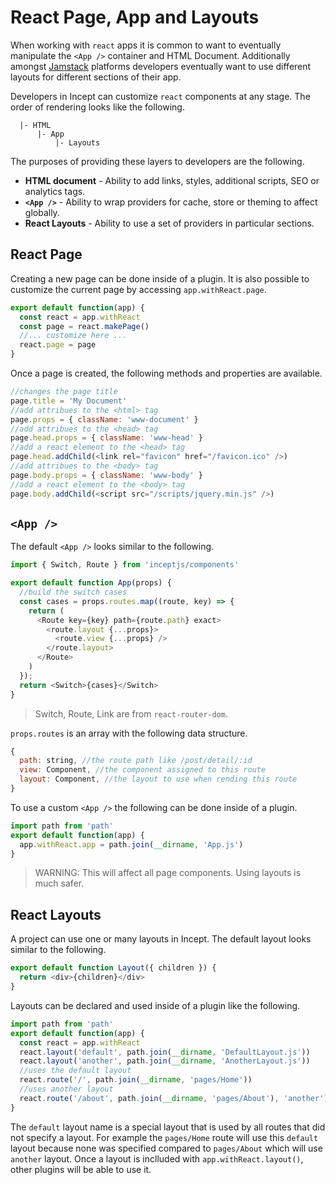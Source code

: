 # React Page, App and Layouts

When working with `react` apps it is common to want to eventually 
manipulate the `<App />` container and HTML Document. Additionally
amongst [Jamstack](https://jamstack.org/) platforms developers 
eventually want to use different layouts for different sections of 
their app.

Developers in Incept can customize `react` components at any stage. The 
order of rendering looks like the following.

```
  |- HTML
      |- App
          |- Layouts   
```

The purposes of providing these layers to developers are the following.

 - **HTML document** - Ability to add links, styles, additional scripts, SEO or analytics tags. 
 - **`<App />`** - Ability to wrap providers for cache, store or theming to affect globally. 
 - **React Layouts** - Ability to use a set of providers in particular sections.

## React Page

Creating a new page can be done inside of a plugin. It is also possible 
to customize the current page by accessing `app.withReact.page`.

```js
export default function(app) {
  const react = app.withReact
  const page = react.makePage()
  //... customize here ...
  react.page = page
}
```

Once a page is created, the following methods and properties are 
available.

```js
//changes the page title
page.title = 'My Document'
//add attribues to the <html> tag
page.props = { className: 'www-document' }
//add attribues to the <head> tag
page.head.props = { className: 'www-head' }
//add a react element to the <head> tag
page.head.addChild(<link rel="favicon" href="/favicon.ico" />)
//add attribues to the <body> tag
page.body.props = { className: 'www-body' }
//add a react element to the <body> tag
page.body.addChild(<script src="/scripts/jquery.min.js" />)
```

## `<App />`

The default `<App />` looks similar to the following.

```js
import { Switch, Route } from 'inceptjs/components'

export default function App(props) {
  //build the switch cases
  const cases = props.routes.map((route, key) => {
    return (
      <Route key={key} path={route.path} exact>
        <route.layout {...props}>
          <route.view {...props} />
        </route.layout>
      </Route>
    )
  });
  return <Switch>{cases}</Switch>
}
```

> Switch, Route, Link are from `react-router-dom`.

`props.routes` is an array with the following data structure.

```js
{
  path: string, //the route path like /post/detail/:id
  view: Component, //the component assigned to this route
  layout: Component, //the layout to use when rending this route
}
```

To use a custom `<App />` the following can be done inside of a plugin.

```js
import path from 'path'
export default function(app) {
  app.withReact.app = path.join(__dirname, 'App.js')
}
```

> WARNING: This will affect all page components. Using layouts is much 
safer.

## React Layouts

A project can use one or many layouts in Incept. The default layout 
looks similar to the following.

```js
export default function Layout({ children }) {
  return <div>{children}</div>
}
```

Layouts can be declared and used inside of a plugin like the following.

```js
import path from 'path'
export default function(app) {
  const react = app.withReact
  react.layout('default', path.join(__dirname, 'DefaultLayout.js'))
  react.layout('another', path.join(__dirname, 'AnotherLayout.js'))
  //uses the default layout
  react.route('/', path.join(__dirname, 'pages/Home'))
  //uses another layout
  react.route('/about', path.join(__dirname, 'pages/About'), 'another')
}
```

The `default` layout name is a special layout that is used by all 
routes that did not specify a layout. For example the `pages/Home`
route will use this `default` layout because none was specified compared 
to `pages/About` which will use `another` layout. Once a layout is 
inclluded with `app.withReact.layout()`, other plugins will be able to 
use it.
